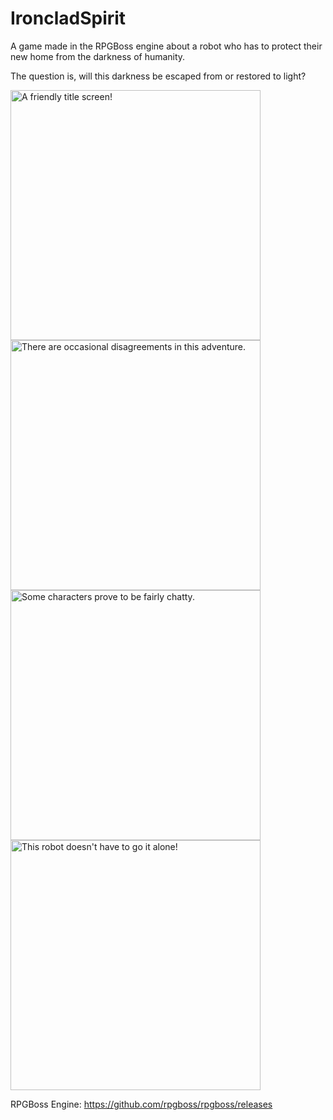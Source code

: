 # IroncladSpirit

A game made in the RPGBoss engine about a robot who has to protect their new home from the darkness of humanity.

The question is, will this darkness be escaped from or restored to light?

<img src="http://ironcladspirit.azurewebsites.net/img/ex1.png" alt="A friendly title screen!" width="400"/> <img src="http://ironcladspirit.azurewebsites.net/img/ex2.png" alt="There are occasional disagreements in this adventure." width="400"/><img src="http://ironcladspirit.azurewebsites.net/img/ex3.png" alt="Some characters prove to be fairly chatty." width="400"/>
<img src="http://ironcladspirit.azurewebsites.net/img/ex4.png" alt="This robot doesn't have to go it alone!" width="400"/>



RPGBoss Engine: https://github.com/rpgboss/rpgboss/releases
